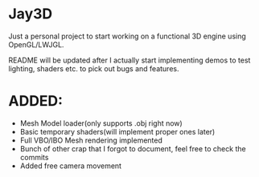 Jay3D
=====

Just a personal project to start working on a functional 3D engine using OpenGL/LWJGL.

README will be updated after I actually start implementing demos to test lighting, shaders etc. to pick out bugs and features.

ADDED:
=====
 - Mesh Model loader(only supports .obj right now)
 - Basic temporary shaders(will implement proper ones later)
 - Full VBO/IBO Mesh rendering implemented
 - Bunch of other crap that I forgot to document, feel free to check the commits
 - Added free camera movement
